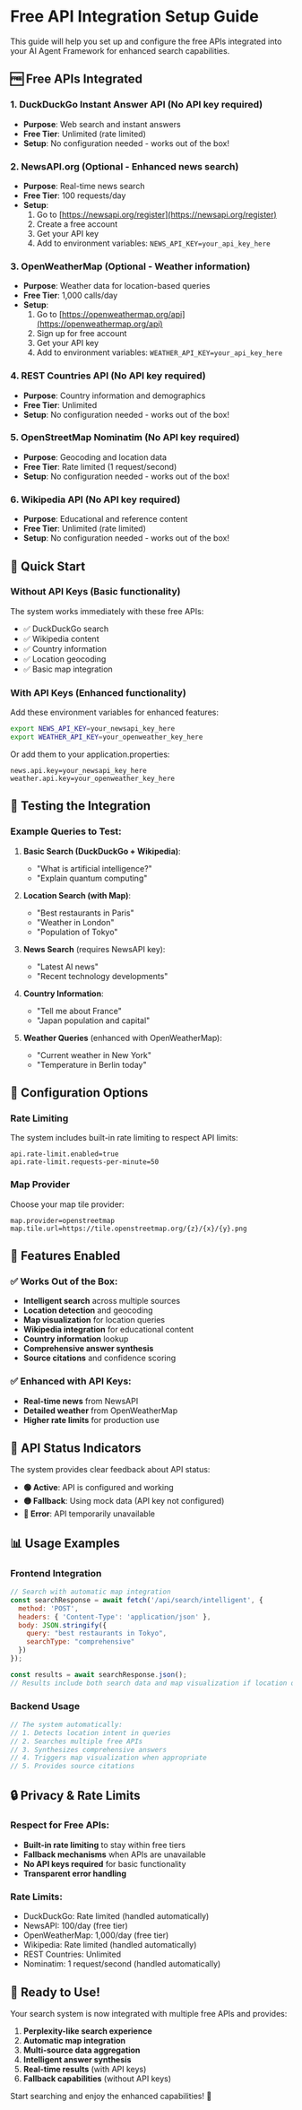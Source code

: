 # Free API Integration Setup Guide

This guide will help you set up and configure the free APIs integrated into your AI Agent Framework for enhanced search capabilities.

## 🆓 Free APIs Integrated

### 1. **DuckDuckGo Instant Answer API** (No API key required)
- **Purpose**: Web search and instant answers
- **Free Tier**: Unlimited (rate limited)
- **Setup**: No configuration needed - works out of the box!

### 2. **NewsAPI.org** (Optional - Enhanced news search)
- **Purpose**: Real-time news search
- **Free Tier**: 100 requests/day
- **Setup**: 
  1. Go to [https://newsapi.org/register](https://newsapi.org/register)
  2. Create a free account
  3. Get your API key
  4. Add to environment variables: `NEWS_API_KEY=your_api_key_here`

### 3. **OpenWeatherMap** (Optional - Weather information)
- **Purpose**: Weather data for location-based queries
- **Free Tier**: 1,000 calls/day
- **Setup**:
  1. Go to [https://openweathermap.org/api](https://openweathermap.org/api)
  2. Sign up for free account
  3. Get your API key
  4. Add to environment variables: `WEATHER_API_KEY=your_api_key_here`

### 4. **REST Countries API** (No API key required)
- **Purpose**: Country information and demographics
- **Free Tier**: Unlimited
- **Setup**: No configuration needed - works out of the box!

### 5. **OpenStreetMap Nominatim** (No API key required)
- **Purpose**: Geocoding and location data
- **Free Tier**: Rate limited (1 request/second)
- **Setup**: No configuration needed - works out of the box!

### 6. **Wikipedia API** (No API key required)
- **Purpose**: Educational and reference content
- **Free Tier**: Unlimited (rate limited)
- **Setup**: No configuration needed - works out of the box!

## 🚀 Quick Start

### Without API Keys (Basic functionality)
The system works immediately with these free APIs:
- ✅ DuckDuckGo search
- ✅ Wikipedia content
- ✅ Country information
- ✅ Location geocoding
- ✅ Basic map integration

### With API Keys (Enhanced functionality)
Add these environment variables for enhanced features:

```bash
export NEWS_API_KEY=your_newsapi_key_here
export WEATHER_API_KEY=your_openweather_key_here
```

Or add them to your application.properties:
```properties
news.api.key=your_newsapi_key_here
weather.api.key=your_openweather_key_here
```

## 🧪 Testing the Integration

### Example Queries to Test:

1. **Basic Search (DuckDuckGo + Wikipedia)**:
   - "What is artificial intelligence?"
   - "Explain quantum computing"

2. **Location Search (with Map)**:
   - "Best restaurants in Paris"
   - "Weather in London"
   - "Population of Tokyo"

3. **News Search** (requires NewsAPI key):
   - "Latest AI news"
   - "Recent technology developments"

4. **Country Information**:
   - "Tell me about France"
   - "Japan population and capital"

5. **Weather Queries** (enhanced with OpenWeatherMap):
   - "Current weather in New York"
   - "Temperature in Berlin today"

## 🔧 Configuration Options

### Rate Limiting
The system includes built-in rate limiting to respect API limits:
```properties
api.rate-limit.enabled=true
api.rate-limit.requests-per-minute=50
```

### Map Provider
Choose your map tile provider:
```properties
map.provider=openstreetmap
map.tile.url=https://tile.openstreetmap.org/{z}/{x}/{y}.png
```

## 🎯 Features Enabled

### ✅ Works Out of the Box:
- **Intelligent search** across multiple sources
- **Location detection** and geocoding
- **Map visualization** for location queries
- **Wikipedia integration** for educational content
- **Country information** lookup
- **Comprehensive answer synthesis**
- **Source citations** and confidence scoring

### ✅ Enhanced with API Keys:
- **Real-time news** from NewsAPI
- **Detailed weather** from OpenWeatherMap
- **Higher rate limits** for production use

## 🚦 API Status Indicators

The system provides clear feedback about API status:

- **🟢 Active**: API is configured and working
- **🟡 Fallback**: Using mock data (API key not configured)
- **🔴 Error**: API temporarily unavailable

## 📊 Usage Examples

### Frontend Integration
```javascript
// Search with automatic map integration
const searchResponse = await fetch('/api/search/intelligent', {
  method: 'POST',
  headers: { 'Content-Type': 'application/json' },
  body: JSON.stringify({
    query: "best restaurants in Tokyo",
    searchType: "comprehensive"
  })
});

const results = await searchResponse.json();
// Results include both search data and map visualization if location detected
```

### Backend Usage
```java
// The system automatically:
// 1. Detects location intent in queries
// 2. Searches multiple free APIs
// 3. Synthesizes comprehensive answers
// 4. Triggers map visualization when appropriate
// 5. Provides source citations
```

## 🔒 Privacy & Rate Limits

### Respect for Free APIs:
- **Built-in rate limiting** to stay within free tiers
- **Fallback mechanisms** when APIs are unavailable
- **No API keys required** for basic functionality
- **Transparent error handling**

### Rate Limits:
- DuckDuckGo: Rate limited (handled automatically)
- NewsAPI: 100/day (free tier)
- OpenWeatherMap: 1,000/day (free tier)
- Wikipedia: Rate limited (handled automatically)
- REST Countries: Unlimited
- Nominatim: 1 request/second (handled automatically)

## 🎉 Ready to Use!

Your search system is now integrated with multiple free APIs and provides:

1. **Perplexity-like search experience**
2. **Automatic map integration**
3. **Multi-source data aggregation**
4. **Intelligent answer synthesis**
5. **Real-time results** (with API keys)
6. **Fallback capabilities** (without API keys)

Start searching and enjoy the enhanced capabilities! 🚀
